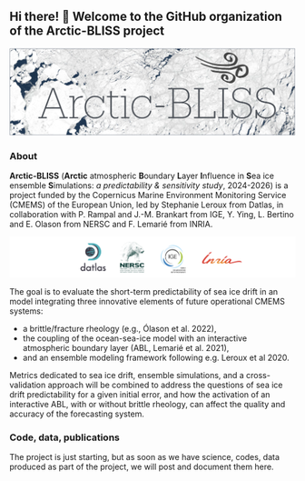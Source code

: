 ##  Hi there! 👋 Welcome to the GitHub organization of the Arctic-BLISS project  
![Arctic-BLISS_logo](https://github.com/cmems-arcticbliss/.github/blob/main/profile/visuel_Arctic-BLISS.png)

### About
__Arctic-BLISS__  (__Arctic__ atmospheric **B**oundary **L**ayer **I**nfluence in **S**ea ice ensemble **S**imulations: _a predictability & sensitivity study_, 2024-2026) is a project funded by the Copernicus Marine Environment Monitoring Service (CMEMS) of the European Union, led by Stephanie Leroux from Datlas, in collaboration with P. Rampal and J.-M. Brankart from IGE, Y. Ying, L. Bertino and E. Olason from NERSC and F. Lemarié from INRIA. 

![Arctic-BLISS_partners](https://github.com/cmems-arcticbliss/.github/blob/main/logos-all.png)

The goal is to evaluate the short-term predictability of sea ice drift in an model integrating three innovative elements of future operational CMEMS systems: 
* a brittle/fracture rheology (e.g., Ólason et al. 2022),
* the coupling of the ocean-sea-ice model with an interactive atmospheric boundary layer (ABL, Lemarié et al. 2021),
* and an ensemble modeling framework following e.g. Leroux et al 2020.

Metrics dedicated to sea ice drift, ensemble simulations, and a cross-validation approach will be combined to address the questions of sea ice drift predictability for a given initial error, and how the activation of an interactive ABL, with or without brittle rheology, can affect the quality and accuracy of the forecasting system.

### Code, data, publications
The project is just starting, but as soon as we have science, codes, data produced as part of the project, we will post and document them here.
